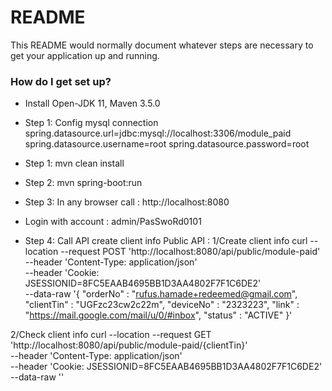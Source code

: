 # README #

This README would normally document whatever steps are necessary to get your application up and running.

### How do I get set up? ###

* Install Open-JDK 11, Maven 3.5.0
* Step 1: Config mysql connection
    spring.datasource.url=jdbc:mysql://localhost:3306/module_paid
    spring.datasource.username=root
    spring.datasource.password=root
* Step 1: mvn clean install
* Step 2: mvn spring-boot:run
* Step 3: In any browser call : http://localhost:8080
* Login with account : admin/PasSwoRd0101

* Step 4: Call API create client info
Public API :
1/Create client info
curl --location --request POST 'http://localhost:8080/api/public/module-paid' \
--header 'Content-Type: application/json' \
--header 'Cookie: JSESSIONID=8FC5EAAB4695BB1D3AA4802F7F1C6DE2' \
--data-raw '{
    "orderNo" : "rufus.hamade+redeemed@gmail.com",
    "clientTin" : "UGFzc23cw2c22m",
    "deviceNo" : "2323223",
    "link" : "https://mail.google.com/mail/u/0/#inbox",
    "status" : "ACTIVE"
}'

2/Check client info
curl --location --request GET 'http://localhost:8080/api/public/module-paid/{clientTin}' \
--header 'Content-Type: application/json' \
--header 'Cookie: JSESSIONID=8FC5EAAB4695BB1D3AA4802F7F1C6DE2' \
--data-raw ''




